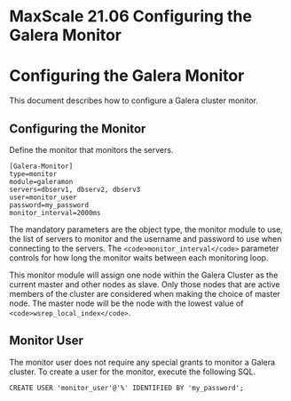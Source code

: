 
# MaxScale 21.06 Configuring the Galera Monitor

# Configuring the Galera Monitor


This document describes how to configure a Galera cluster monitor.


## Configuring the Monitor


Define the monitor that monitors the servers.



```
[Galera-Monitor]
type=monitor
module=galeramon
servers=dbserv1, dbserv2, dbserv3
user=monitor_user
password=my_password
monitor_interval=2000ms
```



The mandatory parameters are the object type, the monitor module to use, the
list of servers to monitor and the username and password to use when connecting
to the servers. The `<code>monitor_interval</code>` parameter controls for how long
the monitor waits between each monitoring loop.


This monitor module will assign one node within the Galera Cluster as the
current master and other nodes as slave. Only those nodes that are active
members of the cluster are considered when making the choice of master node. The
master node will be the node with the lowest value of `<code>wsrep_local_index</code>`.


## Monitor User


The monitor user does not require any special grants to monitor a Galera
cluster. To create a user for the monitor, execute the following SQL.



```
CREATE USER 'monitor_user'@'%' IDENTIFIED BY 'my_password';
```

